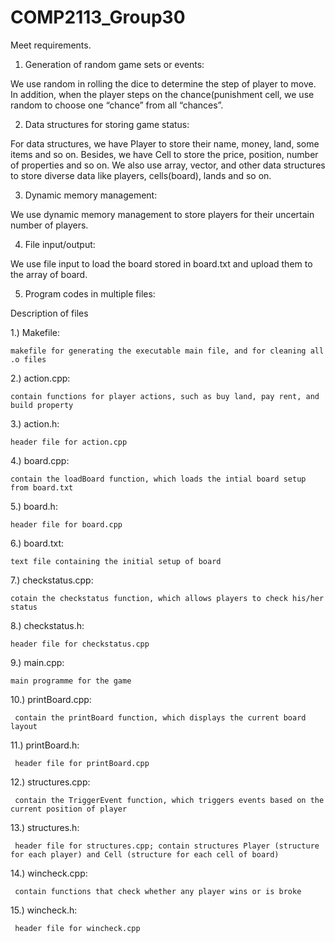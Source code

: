 # COMP2113_Group30
Meet requirements.

1.	Generation of random game sets or events:
   
We use random in rolling the dice to determine the step of player to move. In addition, when the player steps on the chance(punishment cell, we use random to choose one “chance” from all “chances”.

2.	Data structures for storing game status:

For data structures, we have Player to store their name, money, land, some items and so on. Besides, we have Cell to store the price, position, number of properties and so on. We also use array, vector, and other data structures to store diverse data like players, cells(board), lands and so on.

3.	Dynamic memory management:

We use dynamic memory management to store players for their uncertain number of players.

4.	File input/output:
   
We use file input to load the board stored in board.txt and upload them to the array of board.

5.	Program codes in multiple files:

Description of files

1.) Makefile:

    makefile for generating the executable main file, and for cleaning all .o files

2.) action.cpp:

    contain functions for player actions, such as buy land, pay rent, and build property

3.) action.h:

    header file for action.cpp

4.) board.cpp:

    contain the loadBoard function, which loads the intial board setup from board.txt

5.) board.h:

    header file for board.cpp

6.) board.txt:

    text file containing the initial setup of board

7.) checkstatus.cpp:

    cotain the checkstatus function, which allows players to check his/her status

8.) checkstatus.h:

    header file for checkstatus.cpp

9.) main.cpp:

    main programme for the game

10.) printBoard.cpp:

     contain the printBoard function, which displays the current board layout

11.) printBoard.h:

     header file for printBoard.cpp

12.) structures.cpp:

     contain the TriggerEvent function, which triggers events based on the current position of player

13.) structures.h:

     header file for structures.cpp; contain structures Player (structure for each player) and Cell (structure for each cell of board)

14.) wincheck.cpp:

     contain functions that check whether any player wins or is broke

15.) wincheck.h:

     header file for wincheck.cpp
